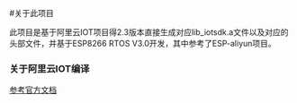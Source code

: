 #关于此项目 

此项目是基于阿里云IOT项目得2.3版本直接生成对应lib_iotsdk.a文件以及对应的头部文件，并基于ESP8266 RTOS V3.0开发，其中参考了ESP-aliyun项目。    

### 关于阿里云IOT编译
[参考官方文档](https://code.aliyun.com/edward.yangx/public-docs/wikis/user-guide/linkkit/Port_Guide/Build_ESP8266)
